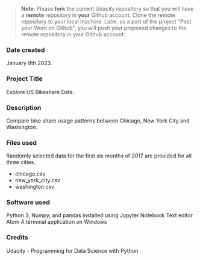 >**Note**: Please **fork** the current Udacity repository so that you will have a **remote** repository in **your** Github account. Clone the remote repository to your local machine. Later, as a part of the project "Post your Work on Github", you will push your proposed changes to the remote repository in your Github account.

### Date created
January 8th 2023.

### Project Title
Explore US Bikeshare Data.

### Description
Compare bike share usage patterns between Chicago, New York City and Washington.

### Files used
Randomly selected data for the first six months of 2017 are provided for all three cities.
- chicago.csv
- new_york_city.csv
- washington.csv

### Software used
Python 3, Numpy, and pandas installed using Jupyter Notebook
Text editor Atom
A terminal application on Windows

### Credits
Udacity - Programming for Data Science with Python
